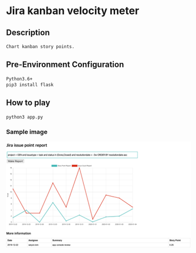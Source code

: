 # Jira kanban velocity meter
## Description
	Chart kanban story points.

## Pre-Environment Configuration
	Python3.6+
	pip3 install flask

## How to play
	python3 app.py

### Sample image
![Sample](./sample.png)
